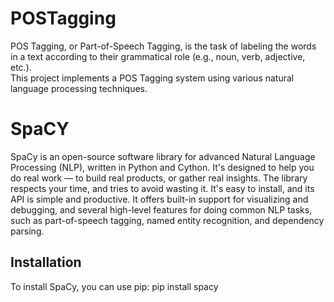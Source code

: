 # POSTagging
POS Tagging, or Part-of-Speech Tagging, is the task of labeling the words in a text according to their grammatical role (e.g., noun, verb, adjective, etc.).<br>
This project implements a POS Tagging system using various natural language processing techniques.

# SpaCY
SpaCy is an open-source software library for advanced Natural Language Processing (NLP), written in Python and Cython. It's designed to help you do real work — to build real products, or gather real insights. The library respects your time, and tries to avoid wasting it. It's easy to install, and its API is simple and productive. It offers built-in support for visualizing and debugging, and several high-level features for doing common NLP tasks, such as part-of-speech tagging, named entity recognition, and dependency parsing.

## Installation
To install SpaCy, you can use pip:
pip install spacy
